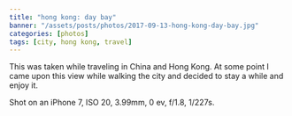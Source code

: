 ```yaml
---
title: "hong kong: day bay"
banner: "/assets/posts/photos/2017-09-13-hong-kong-day-bay.jpg"
categories: [photos]
tags: [city, hong kong, travel]
---
```


This was taken while traveling in China and Hong Kong. At some point I came upon this view while walking the city and decided to stay a while and enjoy it.

Shot on an iPhone 7, ISO 20, 3.99mm, 0 ev, f/1.8, 1/227s.
